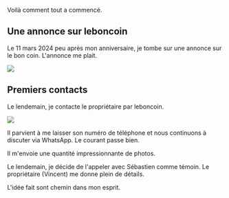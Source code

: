 Voilà comment tout a commencé.

## Une annonce sur leboncoin

Le 11 mars 2024 peu après mon anniversaire, je tombe sur une annonce sur le bon coin. L'annonce me plait.

![](https://www.flickr.com/gp/pierregiraud/xSMG3knbe1)

## Premiers contacts

Le lendemain, je contacte le propriétaire par leboncoin.

![](https://www.flickr.com/gp/pierregiraud/4z3adLq4A6)


Il parvient à me laisser son numéro de téléphone et nous continuons à discuter via WhatsApp. Le courant passe bien.

Il m'envoie une quantité impressionnante de photos.

Le lendemain, je décide de l'appeler avec Sébastien comme témoin. Le propriétaire (Vincent) me donne plein de détails.

L'idée fait sont chemin dans mon esprit.
